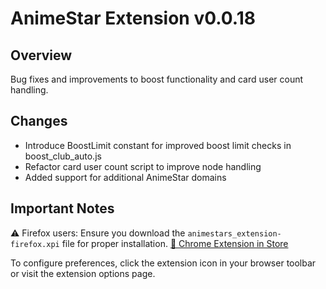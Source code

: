 # AnimeStar Extension v0.0.18

## Overview
Bug fixes and improvements to boost functionality and card user count handling.

## Changes
- Introduce BoostLimit constant for improved boost limit checks in boost_club_auto.js
- Refactor card user count script to improve node handling
- Added support for additional AnimeStar domains

## Important Notes
⚠️ Firefox users: Ensure you download the `animestars_extension-firefox.xpi` file for proper installation.
[👾 Chrome Extension in Store](https://chromewebstore.google.com/detail/animestar-extension/ocpbplnohadkjdindnodcmpmjboifjae)

To configure preferences, click the extension icon in your browser toolbar or visit the extension options page.
